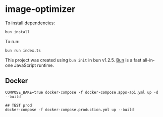 # image-optimizer

To install dependencies:

```bash
bun install
```

To run:

```bash
bun run index.ts
```

This project was created using `bun init` in bun v1.2.5. [Bun](https://bun.sh) is a fast all-in-one JavaScript runtime.

## Docker

```
COMPOSE_BAKE=true docker-compose -f docker-compose.apps-api.yml up -d --build

## TEST prod
docker-compose -f docker-compose.production.yml up --build
```